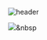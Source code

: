 ![header](https://capsule-render.vercel.app/api?type=slice&color=auto&height=300&text=Hello&fontSize=80&rotate=20&fontAlign=60&fontAlignY=23&desc=I'm%20illymydev&descSize=30&descAlign=70&descAlignY=40)


<img src="https://img.shields.io/badge/Node.js-#339933?style=flat-square&logo=nodedotjs&logoColor=white"/></a>&nbsp 
